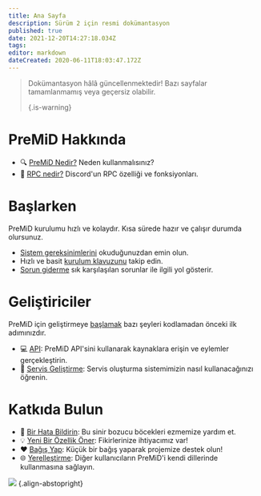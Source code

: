 ```yaml
---
title: Ana Sayfa
description: Sürüm 2 için resmi dokümantasyon
published: true
date: 2021-12-20T14:27:18.034Z
tags:
editor: markdown
dateCreated: 2020-06-11T18:03:47.172Z
---
```


> Dokümantasyon hâlâ güncellenmektedir! Bazı sayfalar tamamlanmamış veya geçersiz olabilir. 
> 
> {.is-warning}

# PreMiD Hakkında
- :mag: [PreMiD Nedir?](/about) Neden kullanmalısınız?
- :link: [RPC nedir?](https://discordapp.com/rich-presence) Discord'un RPC özelliği ve fonksiyonları.

# Başlarken

PreMiD kurulumu hızlı ve kolaydır. Kısa sürede hazır ve çalışır durumda olursunuz.

- [Sistem gereksinimlerini](/install/requirements) okuduğunuzdan emin olun.
- Hızlı ve basit [kurulum klavuzunu](/install) takip edin.
- [Sorun giderme](/troubleshooting) sık karşılaşılan sorunlar ile ilgili yol gösterir.

# Geliştiriciler

PreMiD için geliştirmeye [başlamak](/dev) bazı şeyleri kodlamadan önceki ilk adımınızdır.

- :computer: [API](/dev/api): PreMiD API'sini kullanarak kaynaklara erişin ve eylemler gerçekleştirin.
- :wrench: [Servis Geliştirme](/dev/presence): Servis oluşturma sistemimizin nasıl kullanacağınızı öğrenin.

# Katkıda Bulun
- :bug: [Bir Hata Bildirin](https://github.com/PreMiD): Bu sinir bozucu böcekleri ezmemize yardım et.
- :bulb: [Yeni Bir Özellik Öner](https://discord.premid.app/): Fikirlerinize ihtiyacımız var!
- :heart: [Bağış Yap](https://www.patreon.com/Timeraa): Küçük bir bağış yaparak projemize destek olun!
- :globe_with_meridians: [Yerelleştirme](https://translate.premid.app): Diğer kullanıcıların PreMiD'i kendi dillerinde kullanmasına sağlayın.

![](https://beta.premid.app/img/logo.2b414dc2.gif) {.align-abstopright}
